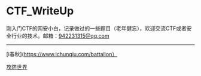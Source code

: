 # CTF_WriteUp

刚入门CTF的网安小白，记录做过的一些题目（老年健忘），欢迎交流CTF或者安全行业的技术。邮箱：942231315@qq.com

******

[i春秋](https://www.ichunqiu.com/battalion）


[攻防世界](https://adworld.xctf.org.cn/)

